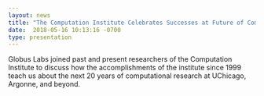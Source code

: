 ```yaml
---
layout: news
title: "The Computation Institute Celebrates Successes at Future of Compute Event"
date:  2018-05-16 10:13:16 -0700
type: presentation
---
```

Globus Labs joined past and present researchers of the Computation Institute to discuss how the accomplishments of the institute
since 1999 teach us about the next 20 years of computational research at UChicago, Argonne, and beyond.